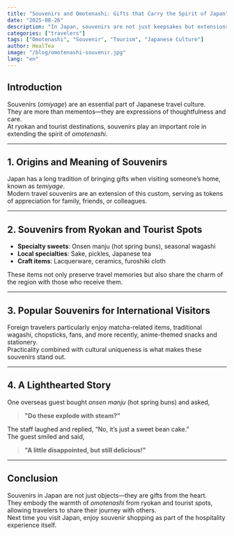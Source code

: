 ```yaml
---
title: "Souvenirs and Omotenashi: Gifts that Carry the Spirit of Japan"
date: "2025-08-26"
description: "In Japan, souvenirs are not just keepsakes but extensions of omotenashi. Discover the meaning behind souvenirs at ryokan and tourist spots, and what makes them popular with international visitors."
categories: ["travelers"]
tags: ["Omotenashi", "Souvenir", "Tourism", "Japanese Culture"]
author: HealTea
image: "/blog/omotenashi-souvenir.jpg"
lang: "en"
---
```


## Introduction
Souvenirs (*omiyage*) are an essential part of Japanese travel culture.  
They are more than mementos—they are expressions of thoughtfulness and care.  
At ryokan and tourist destinations, souvenirs play an important role in extending the spirit of *omotenashi*.  

---

## 1. Origins and Meaning of Souvenirs
Japan has a long tradition of bringing gifts when visiting someone’s home, known as *temiyage*.  
Modern travel souvenirs are an extension of this custom, serving as tokens of appreciation for family, friends, or colleagues.  

---

## 2. Souvenirs from Ryokan and Tourist Spots
- **Specialty sweets**: Onsen manju (hot spring buns), seasonal wagashi  
- **Local specialties**: Sake, pickles, Japanese tea  
- **Craft items**: Lacquerware, ceramics, furoshiki cloth  

These items not only preserve travel memories but also share the charm of the region with those who receive them.  

---

## 3. Popular Souvenirs for International Visitors
Foreign travelers particularly enjoy matcha-related items, traditional wagashi, chopsticks, fans, and more recently, anime-themed snacks and stationery.  
Practicality combined with cultural uniqueness is what makes these souvenirs stand out.  

---

## 4. A Lighthearted Story
One overseas guest bought *onsen manju* (hot spring buns) and asked,  
> **"Do these explode with steam?"**  

The staff laughed and replied, “No, it’s just a sweet bean cake.”  
The guest smiled and said,  
> **"A little disappointed, but still delicious!"**  

---

## Conclusion
Souvenirs in Japan are not just objects—they are gifts from the heart.  
They embody the warmth of *omotenashi* from ryokan and tourist spots, allowing travelers to share their journey with others.  
Next time you visit Japan, enjoy souvenir shopping as part of the hospitality experience itself.  
